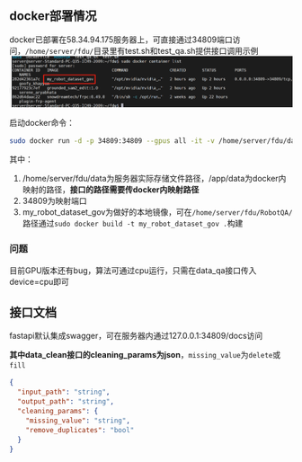 ## docker部署情况
docker已部署在58.34.94.175服务器上，可直接通过34809端口访问，`/home/server/fdu/`目录里有test.sh和test_qa.sh提供接口调用示例
![img_3.png](img_3.png)

启动docker命令：
```bash
sudo docker run -d -p 34809:34809 --gpus all -it -v /home/server/fdu/data:/app/data my_robot_dataset_gov
```

其中：
1. /home/server/fdu/data为服务器实际存储文件路径，/app/data为docker内映射的路径，**接口的路径需要传docker内映射路径**
2. 34809为映射端口
3. my_robot_dataset_gov为做好的本地镜像，可在`/home/server/fdu/RobotQA/`路径通过`sudo docker build -t my_robot_dataset_gov .`构建

### 问题
目前GPU版本还有bug，算法可通过cpu运行，只需在data_qa接口传入device=cpu即可


## 接口文档
fastapi默认集成swagger，可在服务器内通过127.0.0.1:34809/docs访问

**其中data_clean接口的cleaning_params为json**，`missing_value`为`delete`或`fill`
```json
{
  "input_path": "string",
  "output_path": "string",
  "cleaning_params": {
    "missing_value": "string",
    "remove_duplicates": "bool"
  }
}

```

